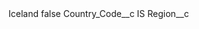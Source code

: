 <?xml version="1.0" encoding="UTF-8"?>
<CustomMetadata xmlns="http://soap.sforce.com/2006/04/metadata" xmlns:xsi="http://www.w3.org/2001/XMLSchema-instance" xmlns:xsd="http://www.w3.org/2001/XMLSchema">
    <label>Iceland</label>
    <protected>false</protected>
    <values>
        <field>Country_Code__c</field>
        <value xsi:type="xsd:string">IS</value>
    </values>
    <values>
        <field>Region__c</field>
        <value xsi:nil="true"/>
    </values>
</CustomMetadata>
